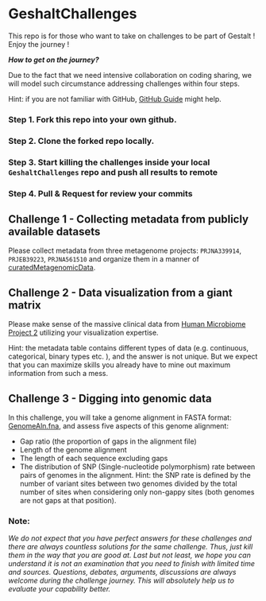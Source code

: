 # GeshaltChallenges
This repo is for those who want to take on challenges to be part of Gestalt ! Enjoy the journey !



***How to get on the journey?***

Due to the fact that we need intensive collaboration on coding sharing, we will model such circumstance addressing challenges within four steps. 

Hint: if you are not familiar with GitHub, [GitHub Guide](https://guides.github.com/) might help. 
### Step 1. Fork this repo into your own github.

### Step 2. Clone the forked repo locally.

### Step 3. Start killing the challenges inside your local `GeshaltChallenges` repo and push all results to remote

### Step 4.  Pull & Request for review your commits 

## Challenge 1 - Collecting metadata from publicly  available datasets 

Please collect metadata from three metagenome projects: `PRJNA339914`, `PRJEB39223`, `PRJNA561510` and organize them in a manner of [curatedMetagenomicData](https://github.com/waldronlab/curatedMetagenomicDataCuration/blob/master/inst/curated/AsnicarF_2017/AsnicarF_2017_metadata.tsv).  

## Challenge 2 - Data visualization from a giant matrix

Please make sense of the massive clinical data from [Human Microbiome Project 2](https://github.com/waldronlab/curatedMetagenomicDataCuration/blob/master/inst/curated/HMP_2019_ibdmdb/HMP_2019_ibdmdb_metadata.tsv) utilizing your visualization expertise.

Hint: the metadata table contains different types of data (e.g. continuous, categorical, binary types etc. ), and the answer is not unique. But we expect that you can maximize skills you already have to mine out maximum information from such a mess.

## Challenge 3 - Digging into genomic data

In this challenge, you will take a genome alignment in FASTA format: [GenomeAln.fna](https://github.com/Geshalt/GeshaltChallenges/blob/main/GenomeAln.fna), and assess five aspects of this genome alignment:

* Gap ratio (the proportion of gaps in the alignment file)
* Length of the genome alignment 
* The length of each sequence excluding gaps
* The distribution of SNP (Single-nucleotide polymorphism) rate between pairs of genomes in the alignment. Hint: the SNP rate is defined by the number of variant sites between two genomes divided by the total number of sites when considering only non-gappy sites (both genomes are not gaps at that position).



### Note:
*We do not expect that you have perfect answers for these challenges and there are always countless solutions for the same challenge. Thus, just kill them in the way that you are good at. Last but not least, we hope you can understand it is not an examination that you need to finish with limited time and sources. Questions, debates, arguments, discussions are always welcome during the challenge journey. This will absolutely help us to evaluate your capability better.*  

 
